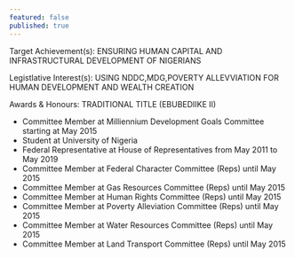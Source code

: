 ```yaml
---
featured: false
published: true
---
```

Target Achievement(s): ENSURING HUMAN CAPITAL AND INFRASTRUCTURAL DEVELOPMENT OF NIGERIANS

Legistlative Interest(s): USING NDDC,MDG,POVERTY ALLEVVIATION FOR HUMAN DEVELOPMENT AND WEALTH CREATION

Awards & Honours: TRADITIONAL TITLE (EBUBEDIIKE II)

* Committee Member at Milliennium Development Goals Committee starting at May 2015
* Student at University of Nigeria
* Federal Representative at House of Representatives from May 2011 to May 2019
* Committee Member at Federal Character Committee (Reps) until May 2015
* Committee Member at Gas Resources Committee (Reps) until May 2015
* Committee Member at Human Rights Committee (Reps) until May 2015
* Committee Member at Poverty Alleviation Committee (Reps) until May 2015
* Committee Member at Water Resources Committee (Reps) until May 2015
* Committee Member at Land Transport Committee (Reps) until May 2015

